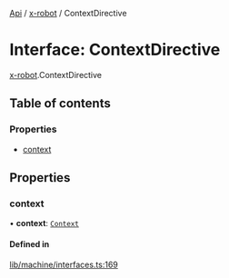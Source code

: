 [Api](../README.md) / [x-robot](../modules/x_robot.md) / ContextDirective

# Interface: ContextDirective

[x-robot](../modules/x_robot.md).ContextDirective

## Table of contents

### Properties

- [context](x_robot.ContextDirective.md#context)

## Properties

### context

• **context**: [`Context`](x_robot.Context.md)

#### Defined in

[lib/machine/interfaces.ts:169](https://github.com/Masquerade-Circus/x-robot/blob/5edbfcd/lib/machine/interfaces.ts#L169)
